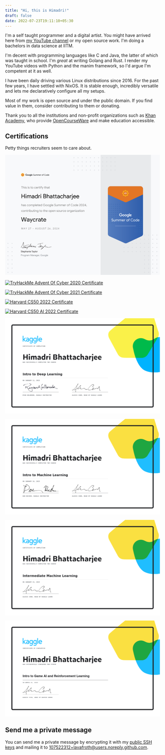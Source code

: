 ```yaml
---
title: "Hi, this is Himadri!"
draft: false
date: 2022-07-23T19:11:10+05:30
---
```


I'm a self taught programmer and a digital artist. You might have arrived here
from [my YouTube channel](https://youtube.com/@lavafroth) or my open source
work. I'm doing a bachelors in data science at IITM.

I'm decent with programming languages like C and Java, the latter of which was
taught in school. I'm *great* at writing Golang and Rust. I render my YouTube
videos with Python and the manim framework, so I'd argue I'm competent at it
as well.

I have been daily driving various Linux distributions since 2016. For the past few years,
I have settled with NixOS. It is stable enough, incredibly versatile
and lets me declaratively configure all my setups.

Most of my work is open source and under the public domain. If you find value in them,
consider contributing to them or donating.

Thank you to all the institutions and non-profit
organizations such as [Khan Academy](https://khanacademy.org),
who provide [OpenCourseWare](https://en.wikipedia.org/wiki/OpenCourseWare) and make education accessible.

## Certifications

Petty things recruiters seem to care about.

[![Google Summer of Code 2024](/completion_certificate_2024_contributor.png)](https://summerofcode.withgoogle.com/programs/2024/projects/qkFDwSOk)

[![TryHackMe Advent Of Cyber 2020 Certificate](https://tryhackme-certificates.s3-eu-west-1.amazonaws.com/THM-6X9OWVY0HI.png)](https://tryhackme-certificates.s3-eu-west-1.amazonaws.com/THM-6X9OWVY0HI.png)

[![TryHackMe Advent Of Cyber 2021 Certificate](https://tryhackme-certificates.s3-eu-west-1.amazonaws.com/THM-HOXLPGFBZN.png)](https://tryhackme-certificates.s3-eu-west-1.amazonaws.com/THM-HOXLPGFBZN.png)

[![Harvard CS50 2022 Certificate](https://certificates.cs50.io/c7c6fbaa-40da-4c14-846d-d4fd01c1bd6f.png?size=letter)](https://certificates.cs50.io/c7c6fbaa-40da-4c14-846d-d4fd01c1bd6f.png?size=letter)

[![Harvard CS50 AI 2022 Certificate](https://certificates.cs50.io/fba1bdc0-0604-4623-8224-17b2bd9ee5db.png?size=letter)](https://certificates.cs50.io/fba1bdc0-0604-4623-8224-17b2bd9ee5db.png?size=letter)

[![Intro to Deep Learning Kaggle Certificate](/intro-to-deep-learning.png)](https://www.kaggle.com/learn/certification/himadribhattacharjee/intro-to-deep-learning)

[![Intro to Machine Learning Kaggle Certificate](/intro-to-machine-learning.png)](https://www.kaggle.com/learn/certification/himadribhattacharjee/intro-to-machine-learning)

[![Intermediate Machine Learning Kaggle Certificate](/intermediate-machine-learning.png)](https://www.kaggle.com/learn/certification/himadribhattacharjee/intermediate-machine-learning)

[![Intro to Game AI and Reinforcement Learning](/intro-to-game-ai-and-reinforcement-learning.png)](https://www.kaggle.com/learn/certification/himadribhattacharjee/intro-to-game-ai-and-reinforcement-learning)

## Send me a private message

You can send me a private message by encrypting it with my
[public SSH keys](https://api.github.com/users/lavafroth/keys)
and mailing it to [107522312+lavafroth@users.noreply.github.com](mailto:107522312+lavafroth@users.noreply.github.com).
